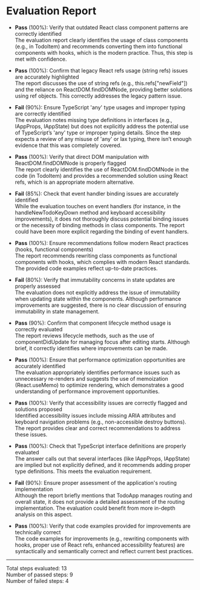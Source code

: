 # Evaluation Report

- **Pass** (100%): Verify that outdated React class component patterns are correctly identified  
  The evaluation report clearly identifies the usage of class components (e.g., in TodoItem) and recommends converting them into functional components with hooks, which is the modern practice. Thus, this step is met with confidence.

- **Pass** (100%): Confirm that legacy React refs usage (string refs) issues are accurately highlighted  
  The report discusses the use of string refs (e.g., this.refs["newField"]) and the reliance on ReactDOM.findDOMNode, providing better solutions using ref objects. This correctly addresses the legacy pattern issue.

- **Fail** (90%): Ensure TypeScript 'any' type usages and improper typing are correctly identified  
  The evaluation notes missing type definitions in interfaces (e.g., IAppProps, IAppState) but does not explicitly address the potential use of TypeScript’s 'any' type or improper typing details. Since the step expects a review of any misuse of 'any' or lax typing, there isn’t enough evidence that this was completely covered.

- **Pass** (100%): Verify that direct DOM manipulation with ReactDOM.findDOMNode is properly flagged  
  The report clearly identifies the use of ReactDOM.findDOMNode in the code (in TodoItem) and provides a recommended solution using React refs, which is an appropriate modern alternative.

- **Fail** (85%): Check that event handler binding issues are accurately identified  
  While the evaluation touches on event handlers (for instance, in the handleNewTodoKeyDown method and keyboard accessibility improvements), it does not thoroughly discuss potential binding issues or the necessity of binding methods in class components. The report could have been more explicit regarding the binding of event handlers.

- **Pass** (100%): Ensure recommendations follow modern React practices (hooks, functional components)  
  The report recommends rewriting class components as functional components with hooks, which complies with modern React standards. The provided code examples reflect up-to-date practices.

- **Fail** (80%): Verify that immutability concerns in state updates are properly assessed  
  The evaluation does not explicitly address the issue of immutability when updating state within the components. Although performance improvements are suggested, there is no clear discussion of ensuring immutability in state management.

- **Pass** (90%): Confirm that component lifecycle method usage is correctly evaluated  
  The report reviews lifecycle methods, such as the use of componentDidUpdate for managing focus after editing starts. Although brief, it correctly identifies where improvements can be made.

- **Pass** (100%): Ensure that performance optimization opportunities are accurately identified  
  The evaluation appropriately identifies performance issues such as unnecessary re-renders and suggests the use of memoization (React.useMemo) to optimize rendering, which demonstrates a good understanding of performance improvement opportunities.

- **Pass** (100%): Verify that accessibility issues are correctly flagged and solutions proposed  
  Identified accessibility issues include missing ARIA attributes and keyboard navigation problems (e.g., non-accessible destroy buttons). The report provides clear and correct recommendations to address these issues.

- **Pass** (100%): Check that TypeScript interface definitions are properly evaluated  
  The answer calls out that several interfaces (like IAppProps, IAppState) are implied but not explicitly defined, and it recommends adding proper type definitions. This meets the evaluation requirement.

- **Fail** (90%): Ensure proper assessment of the application's routing implementation  
  Although the report briefly mentions that TodoApp manages routing and overall state, it does not provide a detailed assessment of the routing implementation. The evaluation could benefit from more in-depth analysis on this aspect.

- **Pass** (100%): Verify that code examples provided for improvements are technically correct  
  The code examples for improvements (e.g., rewriting components with hooks, proper use of React refs, enhanced accessibility features) are syntactically and semantically correct and reflect current best practices.

---

Total steps evaluated: 13  
Number of passed steps: 9  
Number of failed steps: 4